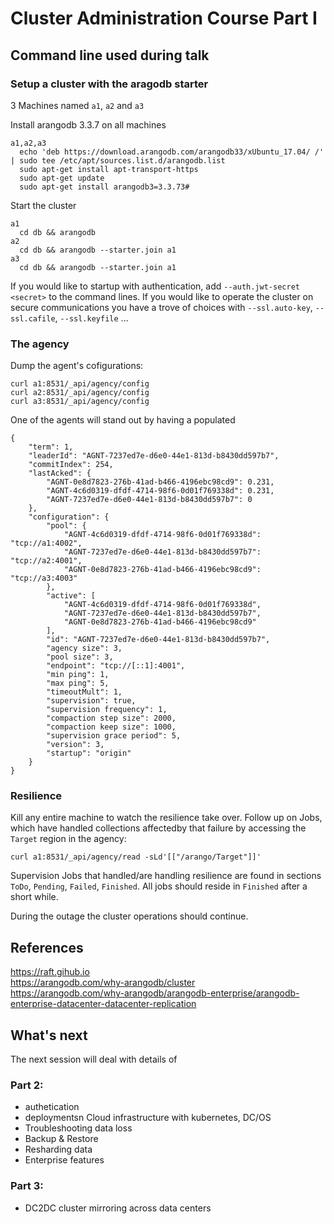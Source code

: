 
# Cluster Administration Course Part I

## Command line used during talk

### Setup a cluster with the aragodb starter 

3 Machines named `a1`, `a2` and `a3`

Install arangodb 3.3.7 on all machines

    a1,a2,a3
      echo 'deb https://download.arangodb.com/arangodb33/xUbuntu_17.04/ /' | sudo tee /etc/apt/sources.list.d/arangodb.list
      sudo apt-get install apt-transport-https
      sudo apt-get update
      sudo apt-get install arangodb3=3.3.73#
    
Start the cluster

    a1
      cd db && arangodb
    a2
      cd db && arangodb --starter.join a1
    a3
      cd db && arangodb --starter.join a1

If you would like to startup with authentication, add
`--auth.jwt-secret <secret>` to the command lines. If you would like
to operate the cluster on secure communications you have a trove of
choices with `--ssl.auto-key`, `--ssl.cafile`, `--ssl.keyfile` ...

### The agency

Dump the agent's cofigurations:

    curl a1:8531/_api/agency/config
    curl a2:8531/_api/agency/config
    curl a3:8531/_api/agency/config

One of the agents will stand out by having a populated 

    {
        "term": 1,
        "leaderId": "AGNT-7237ed7e-d6e0-44e1-813d-b8430dd597b7",
        "commitIndex": 254,
        "lastAcked": {
            "AGNT-0e8d7823-276b-41ad-b466-4196ebc98cd9": 0.231,
            "AGNT-4c6d0319-dfdf-4714-98f6-0d01f769338d": 0.231,
            "AGNT-7237ed7e-d6e0-44e1-813d-b8430dd597b7": 0
        },
        "configuration": {
            "pool": {
                "AGNT-4c6d0319-dfdf-4714-98f6-0d01f769338d": "tcp://a1:4002",
                "AGNT-7237ed7e-d6e0-44e1-813d-b8430dd597b7": "tcp://a2:4001",
                "AGNT-0e8d7823-276b-41ad-b466-4196ebc98cd9": "tcp://a3:4003"
            },
            "active": [
                "AGNT-4c6d0319-dfdf-4714-98f6-0d01f769338d",
                "AGNT-7237ed7e-d6e0-44e1-813d-b8430dd597b7",
                "AGNT-0e8d7823-276b-41ad-b466-4196ebc98cd9"
            ],
            "id": "AGNT-7237ed7e-d6e0-44e1-813d-b8430dd597b7",
            "agency size": 3,
            "pool size": 3,
            "endpoint": "tcp://[::1]:4001",
            "min ping": 1,
            "max ping": 5,
            "timeoutMult": 1,
            "supervision": true,
            "supervision frequency": 1,
            "compaction step size": 2000,
            "compaction keep size": 1000,
            "supervision grace period": 5,
            "version": 3,
            "startup": "origin"
        }
    }
    
### Resilience

Kill any entire machine to watch the resilience take over. Follow up
on Jobs, which have handled collections affectedby that failure by
accessing the `Target` region in the agency:

    curl a1:8531/_api/agency/read -sLd'[["/arango/Target"]]'

Supervision Jobs that handled/are handling resilience are found in
sections `ToDo`, `Pending`, `Failed`, `Finished`. All jobs should
reside in `Finished` after a short while.

During the outage the cluster operations should continue.

## References

https://raft.gihub.io  
https://arangodb.com/why-arangodb/cluster  
https://arangodb.com/why-arangodb/arangodb-enterprise/arangodb-enterprise-datacenter-datacenter-replication  

## What's next

The next session will deal with details of 

### Part 2:

 * authetication
 * deploymentsn Cloud infrastructure with kubernetes, DC/OS 
 * Troubleshooting data loss 
 * Backup & Restore
 * Resharding data
 * Enterprise features 

### Part 3:

 * DC2DC cluster mirroring across data centers

